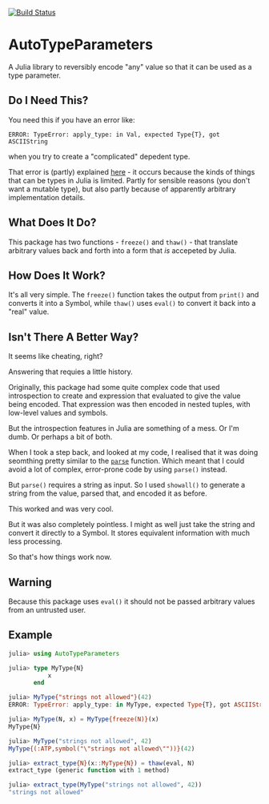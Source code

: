 [![Build Status](https://travis-ci.org/andrewcooke/AutoTypeParameters.jl.svg?branch=master)](https://travis-ci.org/andrewcooke/AutoTypeParameters.jl)


# AutoTypeParameters

A Julia library to reversibly encode "any" value so that it can be used as a
type parameter.

## Do I Need This?

You need this if you have an error like:

```
ERROR: TypeError: apply_type: in Val, expected Type{T}, got ASCIIString
```

when you try to create a "complicated" depedent type.

That error is (partly) explained
[here](https://groups.google.com/forum/#!topic/julia-users/Ihl50vgSQxw) - it
occurs because the kinds of things that can be types in Julia is limited.
Partly for sensible reasons (you don't want a mutable type), but also partly
because of apparently arbitrary implementation details.

## What Does It Do?

This package has two functions - `freeze()` and `thaw()` - that translate
arbitrary values back and forth into a form that *is* accepeted by Julia.

## How Does It Work?

It's all very simple.  The `freeze()` function takes the output from `print()`
and converts it into a Symbol, while `thaw()` uses `eval()` to convert it back
into a "real" value.

## Isn't There A Better Way?

It seems like cheating, right?

Answering that requies a little history.

Originally, this package had some quite complex code that used introspection
to create and expression that evaluated to give the value being encoded.  That
expression was then encoded in nested tuples, with low-level values and
symbols.

But the introspection features in Julia are something of a mess.  Or I'm dumb.
Or perhaps a bit of both.

When I took a step back, and looked at my code, I realised that it was doing
seomthing pretty similar to the
[`parse`](https://julia.readthedocs.org/en/latest/manual/metaprogramming/)
function.  Which meant that I could avoid a lot of complex, error-prone code
by using `parse()` instead.

But `parse()` requires a string as input.  So I used `showall()` to generate a
string from the value, parsed that, and encoded it as before.

This worked and was very cool.

But it was also completely pointless.  I might as well just take the string
and convert it directly to a Symbol.  It stores equivalent information with
much less processing.

So that's how things work now.

## Warning

Because this package uses `eval()` it should not be passed arbitrary values
from an untrusted user.

## Example

```julia
julia> using AutoTypeParameters

julia> type MyType{N}
           x
       end

julia> MyType{"strings not allowed"}(42)
ERROR: TypeError: apply_type: in MyType, expected Type{T}, got ASCIIString

julia> MyType(N, x) = MyType{freeze(N)}(x)
MyType{N}

julia> MyType("strings not allowed", 42)
MyType{(:ATP,symbol("\"strings not allowed\""))}(42)

julia> extract_type{N}(x::MyType{N}) = thaw(eval, N)
extract_type (generic function with 1 method)

julia> extract_type(MyType("strings not allowed", 42))
"strings not allowed"
```
